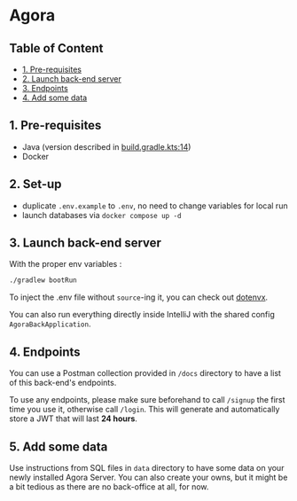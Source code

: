 # Agora

## Table of Content
- [1. Pre-requisites](#1-pre-requisites)
- [2. Launch back-end server](#2-launch-back-end-server)
- [3. Endpoints](#3-endpoints)
- [4. Add some data](#4-add-some-data)

## 1. Pre-requisites
- Java (version described in [build.gradle.kts:14](./build.gradle.kts))
- Docker

## 2. Set-up
- duplicate `.env.example` to `.env`, no need to change variables for local run
- launch databases via `docker compose up -d`

## 3. Launch back-end server
With the proper env variables :
```bash
./gradlew bootRun
```
To inject the .env file without `source`-ing it, you can check out [dotenvx](https://dotenvx.com/).

You can also run everything directly inside IntelliJ with the shared config `AgoraBackApplication`.

## 4. Endpoints
You can use a Postman collection provided in `/docs` directory to have a list of this back-end's endpoints.

To use any endpoints, please make sure beforehand to call `/signup` the first time you use it, otherwise call `/login`. This will generate and automatically store a JWT that will last **24 hours**.

## 5. Add some data

Use instructions from SQL files in `data` directory to have some data on your newly installed Agora Server.
You can also create your owns, but it might be a bit tedious as there are no back-office at all, for now.
